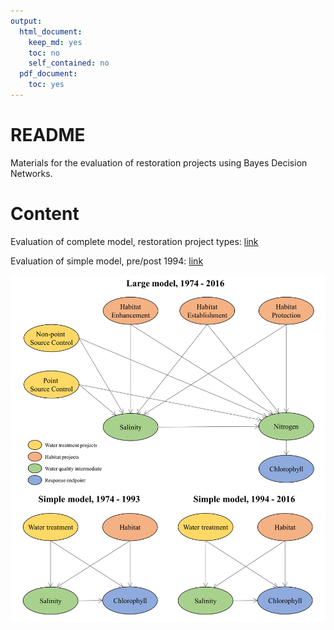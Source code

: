 ```yaml
---
output:
  html_document:
    keep_md: yes
    toc: no
    self_contained: no
  pdf_document:
    toc: yes
---
```


# README

Materials for the evaluation of restoration projects using Bayes Decision Networks.

# Content

Evaluation of complete model, restoration project types: [link](https://fawda123.github.io/restorebayes/all_eval)

Evaluation of simple model, pre/post 1994: [link](https://fawda123.github.io/restorebayes/sub_eval)

![](other/flow_chrts.png)
